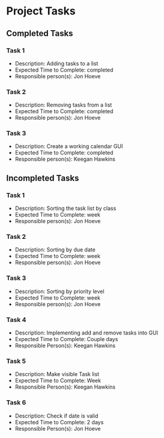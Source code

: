 # Project Tasks
## Completed Tasks
### Task 1
* Description: Adding tasks to a list
* Expected Time to Complete: completed
* Responsible person(s): Jon Hoeve

### Task 2
* Description: Removing tasks from a list
* Expected Time to Complete: completed
* Responsible person(s): Jon Hoeve

### Task 3
* Description: Create a working calendar GUI
* Expected Time to Complete: completed
* Responsible person(s): Keegan Hawkins


## Incompleted Tasks
### Task 1
* Description: Sorting the task list by class
* Expected Time to Complete: week
* Responsible person(s): Jon Hoeve

### Task 2
* Description: Sorting by due date
* Expected Time to Complete: week
* Responsible person(s): Jon Hoeve

### Task 3
* Description: Sorting by priority level
* Expected Time to Complete: week
* Responsible person(s): Jon Hoeve

### Task 4
* Description: Implementing add and remove tasks into GUI
* Expected Time to Complete: Couple days
* Responsible Person(s): Keegan Hawkins

### Task 5
* Description: Make visible Task list 
* Expected Time to Complete: Week
* Responsible Person(s): Keegan Hawkins

### Task 6
* Description: Check if date is valid 
* Expected Time to Complete: 2 days
* Responsible Person(s): Jon Hoeve






